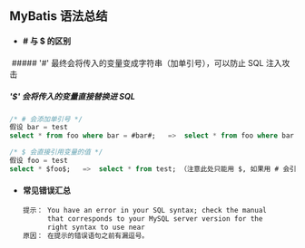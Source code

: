 ## MyBatis 语法总结

- #### # 与 $ 的区别
  ##### '#' 最终会将传入的变量变成字符串（加单引号），可以防止 SQL 注入攻击
  ##### '$' 会将传入的变量直接替换进 SQL
  ```SQL
  /* # 会添加单引号 */
  假设 bar = test
  select * from foo where bar = #bar#;   =>  select * from foo where bar = 'test';

  /* $ 会直接引用变量的值 */
  假设 foo = test
  select * $foo$;   =>  select * from test; （注意此处只能用 $, 如果用 # 会引入单引号造成语法错误）
  ```




- #### 常见错误汇总
  ```XML
  提示： You have an error in your SQL syntax; check the manual
        that corresponds to your MySQL server version for the
        right syntax to use near
  原因： 在提示的错误语句之前有漏逗号。
  ```
